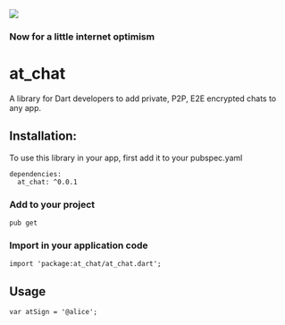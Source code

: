 <img src="https://atsign.dev/assets/img/@developersmall.png?sanitize=true">

### Now for a little internet optimism

# at_chat
A library for Dart developers to add private, P2P, E2E encrypted chats to any app.

## Installation:
To use this library in your app, first add it to your pubspec.yaml
```  
dependencies:
  at_chat: ^0.0.1
```
### Add to your project
```
pub get 
```
### Import in your application code
```
import 'package:at_chat/at_chat.dart';
```
## Usage
```
var atSign = '@alice';
```